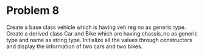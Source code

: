 # Problem 8
Create a base class vehicle which is having veh.reg no as generic type. Create a derived class Car and Bike which are having chassis_no as generic type and name as string type. Initialize all the values through constructors and display the information of two cars and two bikes.